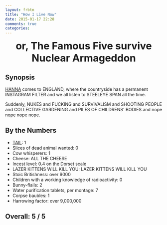 ```yaml
---
layout: frbtn
title: "How I Live Now"
date: 2015-01-17 22:28
comments: true
categories: 
---
```


<center><font size="6.5em"><strong>or, The Famous Five survive Nuclear Armageddon</strong></font></center>

## Synopsis

[HANNA](../hanna) comes to ENGLAND, where the countryside has a permanent INSTAGRAM FILTER and we all listen to STEELEYE SPAN all the time.

Suddenly, NUKES and FUCKING and SURVIVALISM and SHOOTING PEOPLE and COLLECTIVE GARDENING and PILES OF CHILDRENS' BODIES and nope nope nope nope.

## By the Numbers

* [TAIL](../the-vampires-assistant): 1
* Slices of dead animal wanted: 0
* Cow whisperers: 1
* Cheese: ALL THE CHEESE
* Incest level: 0.4 on the Dorset scale
* LAZER KITTENS WILL KILL YOU: LAZER KITTENS WILL KILL YOU
* Stoic Britishness: over 9000
* Children with a working knowledge of radioactivity: 0
* Bunny-flails: 2
* Water purification tablets, per montage: 7
* Corpse baubles: 1
* Harrowing factor: over 9,000,000

## Overall: 5 / 5
